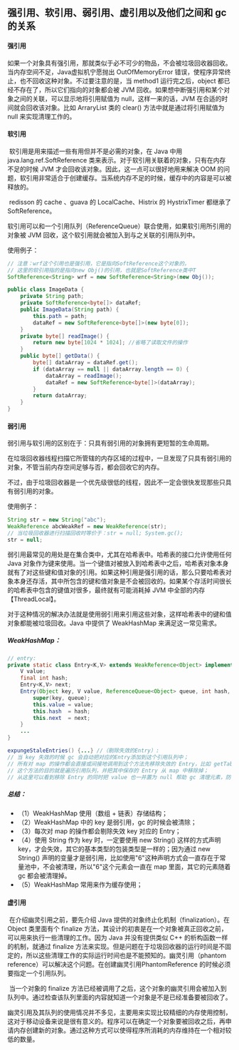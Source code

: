 ## 强引用、软引用、弱引用、虚引用以及他们之间和 gc 的关系

#### 强引用

​	如果一个对象具有强引用，那就类似于必不可少的物品，不会被垃圾回收器回收。当内存空间不足，Java虚拟机宁愿抛出 OutOfMemoryError 错误，使程序异常终止，也不回收这种对象。不过要注意的是，当 method1 运行完之后，object 都已经不存在了，所以它们指向的对象都会被 JVM 回收。如果想中断强引用和某个对象之间的关联，可以显示地将引用赋值为 null，这样一来的话，JVM 在合适的时间就会回收该对象。比如 ArraryList 类的 clear() 方法中就是通过将引用赋值为 null 来实现清理工作的。

#### 软引用

​	软引用是用来描述一些有用但并不是必需的对象，在 Java 中用 java.lang.ref.SoftReference 类来表示。对于软引用关联着的对象，只有在内存不足的时候 JVM 才会回收该对象。因此，这一点可以很好地用来解决 OOM 的问题，软引用非常适合于创建缓存。当系统内存不足的时候，缓存中的内容是可以被释放的。

​	redisson 的 cache 、guava 的 LocalCache、Histrix 的 HystrixTimer 都继承了 SoftReference。

​	软引用可以和一个引用队列（ReferenceQueue）联合使用，如果软引用所引用的对象被 JVM 回收，这个软引用就会被加入到与之关联的引用队列中。

使用例子：

```java
// 注意：wrf这个引用也是强引用，它是指向SoftReference这个对象的，
// 这里的软引用指的是指向new Obj()的引用，也就是SoftReference类中T
SoftReference<String> wrf = new SoftReference<String>(new Obj());

public class ImageData {
    private String path;
    private SoftReference<byte[]> dataRef;
    public ImageData(String path) {
        this.path = path;
        dataRef = new SoftReference<byte[]>(new byte[0]);
    }
    private byte[] readImage() {
        return new byte[1024 * 1024]; //省略了读取文件的操作
    }
    public byte[] getData() {
        byte[] dataArray = dataRef.get();
        if (dataArray == null || dataArray.length == 0) {
            dataArray = readImage();
            dataRef = new SoftReference<byte[]>(dataArray);
        }
        return dataArray;
    }
}
```

#### 弱引用

​	弱引用与软引用的区别在于：只具有弱引用的对象拥有更短暂的生命周期。

​	在垃圾回收器线程扫描它所管辖的内存区域的过程中，一旦发现了只具有弱引用的对象，不管当前内存空间足够与否，都会回收它的内存。

​	不过，由于垃圾回收器是一个优先级很低的线程，因此不一定会很快发现那些只具有弱引用的对象。

使用例子：

```java
String str = new String("abc");
WeakReference abcWeakRef = new WeakReference(str);
// 当垃圾回收器进行扫描回收时等价于：str = null; System.gc();
str = null;
```

​	弱引用最常见的用处是在集合类中，尤其在哈希表中。哈希表的接口允许使用任何 Java 对象作为键来使用。当一个键值对被放入到哈希表中之后，哈希表对象本身就有了对这些键和值对象的引用。如果这种引用是强引用的话，那么只要哈希表对象本身还存活，其中所包含的键和值对象是不会被回收的。如果某个存活时间很长的哈希表中包含的键值对很多，最终就有可能消耗掉 JVM 中全部的内存【ThreadLocal】。

​	对于这种情况的解决办法就是使用弱引用来引用这些对象，这样哈希表中的键和值对象都能被垃圾回收。Java 中提供了 WeakHashMap 来满足这一常见需求。

##### WeakHashMap：

```java
// entry:
private static class Entry<K,V> extends WeakReference<Object> implements Map.Entry<K,V> {
    V value;
    final int hash;
    Entry<K,V> next;
    Entry(Object key, V value, ReferenceQueue<Object> queue, int hash, Entry<K,V> next) {
        super(key, queue);
        this.value = value;
        this.hash  = hash;
        this.next  = next;
    }
    ...
}
```

```java
expungeStaleEntries() {...} //（剔除失效的Entry）:
// 当 key 失效的时候 gc 会自动把对应的Entry添加到这个引用队列中；
// 所有对 map 的操作都会直接或间接地调用到这个方法先移除失效的 Entry，比如 getTable()、size()、resize()；
// 这个方法的目的就是遍历引用队列，并把其中保存的 Entry 从 map 中移除掉；
// 从这里可以看到移除 Entry 的同时把 value 也一并置为 null 帮助 gc 清理元素，防御性编程。
```

##### 总结：

- （1）WeakHashMap 使用（数组 + 链表）存储结构；
- （2）WeakHashMap 中的 key 是弱引用，gc 的时候会被清除；
- （3）每次对 map 的操作都会剔除失效 key 对应的 Entry；
- （4）使用 String 作为 key 时，一定要使用 new String() 这样的方式声明 key，才会失效，其它的基本类型的包装类型是一样的；因为通过 new String() 声明的变量才是弱引用，比如使用"6"这种声明方式会一直存在于常量池中，不会被清理，所以"6"这个元素会一直在 map 里面，其它的元素随着 gc 都会被清理掉。
- （5）WeakHashMap 常用来作为缓存使用；

#### 虚引用

​	在介绍幽灵引用之前，要先介绍 Java 提供的对象终止化机制（finalization）。在 Object 类里面有个 finalize 方法，其设计的初衷是在一个对象被真正回收之前，可以用来执行一些清理的工作。因为 Java 并没有提供类似 C++ 的析构函数一样的机制，就通过 finalize 方法来实现。但是问题在于垃圾回收器的运行时间是不固定的，所以这些清理工作的实际运行时间也是不能预知的。幽灵引用（phantom reference）可以解决这个问题。在创建幽灵引用PhantomReference 的时候必须要指定一个引用队列。

​	当一个对象的 finalize 方法已经被调用了之后，这个对象的幽灵引用会被加入到队列中。通过检查该队列里面的内容就知道一个对象是不是已经准备要被回收了。

​	幽灵引用及其队列的使用情况并不多见，主要用来实现比较精细的内存使用控制，这对于移动设备来说是很有意义的。程序可以在确定一个对象要被回收之后，再申请内存创建新的对象。通过这种方式可以使得程序所消耗的内存维持在一个相对较低的数量。